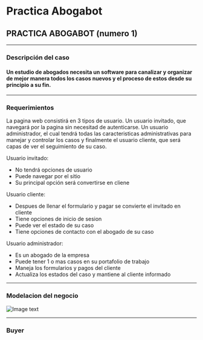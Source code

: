 # Practica Abogabot

<h2>PRACTICA ABOGABOT (numero 1)</h2>

<hr>

<h3>Descripción del caso </h3>

<h4>Un estudio de abogados necesita un software para canalizar y organizar de mejor manera todos los casos nuevos y el proceso de estos desde su principio a su fin.</h4>

<hr>

<h3>Requerimientos</h3>

La pagina web consistirá en 3 tipos de usuario. Un usuario invitado, que navegará por la pagina sin necesitad de autenticarse. Un usuario administrador, el cual tendrá todas las caracteristicas administrativas para manejar y controlar los casos y finalmente el usuario cliente, que será capas de ver el seguimiento de su caso.

Usuario invitado: <ul>
                        <li>No tendrá opciones de usuario</li>
                        <li>Puede navegar por el sitio</li>
                        <li>Su principal opción será convertirse en cliene</li>
                      </ul>


Usuario cliente: <ul>
                        <li>Despues de llenar el formulario y pagar se convierte el invitado en cliente</li>
                        <li>Tiene opciones de inicio de sesion</li>
                        <li>Puede ver el estado de su caso</li>
                        <li>Tiene opciones de contacto con el abogado de su caso</li>
                      </ul>


Usuario administrador: <ul>
                        <li>Es un abogado de la empresa</li>
                        <li>Puede tener 1 o mas casos en su portafolio de trabajo</li>
                        <li>Maneja los formularios y pagos del cliente</li>
                        <li>Actualiza los estados del caso y mantiene al cliente informado</li>
                      </ul>

<hr>

<h3>Modelacion del negocio</h3>

![Image text](https://lucid.app/publicSegments/view/f0892df4-18fb-4c83-bd31-8d9b306b5a7a/image.png)

<hr>

<h3>Buyer</h3>
